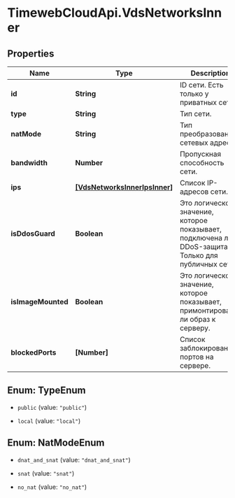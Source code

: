 # TimewebCloudApi.VdsNetworksInner

## Properties

Name | Type | Description | Notes
------------ | ------------- | ------------- | -------------
**id** | **String** | ID сети. Есть только у приватных сетей. | [optional] 
**type** | **String** | Тип сети. | 
**natMode** | **String** | Тип преобразования сетевых адресов. | [optional] 
**bandwidth** | **Number** | Пропускная способность сети. | [optional] 
**ips** | [**[VdsNetworksInnerIpsInner]**](VdsNetworksInnerIpsInner.md) | Список IP-адресов сети. | 
**isDdosGuard** | **Boolean** | Это логическое значение, которое показывает, подключена ли DDoS-защита. Только для публичных сетей. | [optional] 
**isImageMounted** | **Boolean** | Это логическое значение, которое показывает, примонтирован ли образ к серверу. | [optional] 
**blockedPorts** | **[Number]** | Список заблокированных портов на сервере. | [optional] 



## Enum: TypeEnum


* `public` (value: `"public"`)

* `local` (value: `"local"`)





## Enum: NatModeEnum


* `dnat_and_snat` (value: `"dnat_and_snat"`)

* `snat` (value: `"snat"`)

* `no_nat` (value: `"no_nat"`)




